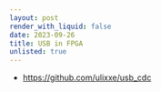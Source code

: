 ```yaml
---
layout: post
render_with_liquid: false
date: 2023-09-26
title: USB in FPGA
unlisted: true
---
```


- <https://github.com/ulixxe/usb_cdc>
